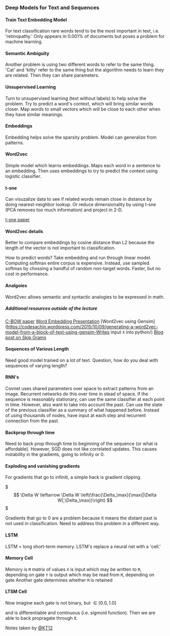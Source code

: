 ### Deep Models for Text and Sequences

#### Train Text Embedding Model
For text classification rare words tend to be the most important in text, i.e. 'retinopathy.'  Only appears in 0.001% of documents but poses a problem for machine learning.

#### Semantic Ambiguity
Another problem is using two different words to refer to the same thing. 'Cat' and 'kitty' refer to the same thing but the algorithm needs to learn they are related.  Then they can share parameters.

#### Unsupervised Learning
Turn to unsupervised learning (text without labels) to help solve the problem.  Try to predict a word's context, which will bring similar words closer.  Map words to small vectors which will be close to each other when they have similar meanings.

#### Embeddings
Embedding helps solve the sparsity problem.  Model can generalize from patterns.

#### Word2vec
Simple model which learns embeddings.  Maps each word in a sentence to an embedding.  Then uses embeddings to try to predict the context using logistic classifier.

#### t-sne
Can visuzalize data to see if related words remain close in distance by doing nearest-neighbor lookup.  Or reduce dimensionality by using t-sne (PCA removes too much information) and project in 2-D.

[t-sne paper](http://jmlr.csail.mit.edu/papers/volume9/vandermaaten08a/vandermaaten08a.pdf)

#### Word2vec details
Better to compare embeddings by cosine distance than L2 because the length of the vector is not important to classification.

How to predict words?  Take embedding and run through linear model.  Computing softmax entire corpus is expensive.  Instead, use sampled softmax by chossing a handful of random non-target words.  Faster, but no cost in performance.

#### Analgoies
Word2vec allows semantic and syntactic analogies to be expressed in math.

##### Additional resources outside of the lecture
[C-BOW paper](https://arxiv.org/pdf/1411.2738v3.pdf)
[Word Embedding Presentation](https://www.youtube.com/watch?v=D-ekE-Wlcds)
[Word2vec using Gensim](https://codesachin.wordpress.com/2015/10/09/generating-a-word2vec-model-from-a-block-of-text-using-gensim-Writes input `X` into python/)
[Blog post on Skip Grams](http://mccormickml.com/2016/04/19/word2vec-tutorial-the-skip-gram-model/)

#### Sequences of Various Length
Need good model trained on a lot of text.
Question, how do you deal with sequences of varying length?

#### RNN's
Covnet uses shared parameters over space to extract patterns from an image.  Recurrent networks do this over time in stead of space.  If the sequence is reasonably stationary, can use the same classifier at each point in time.  However, also want to take into account the past.  Can use the state of the previous classifier as a summary of what happened before.  Instead of using thousands of nodes, have input at each step and recurrent connection from the past.

#### Backprop through time
Need to back prop through time to beginning of the sequence (or what is affordable).  However, SGD does not like correlated updates.  This causes instability in the gradients, going to infinity or 0.

#### Exploding and vanishing gradients
For gradients that go to infiniti, a simple hack is gradient clipping.

$$$ \Delta W \leftarrow \Delta W \left(\frac{\Delta_\max}{\max(|\Delta W|,\Delta_\max)}\right) $$$

Gradients that go to 0 are a problem because it means the distant past is not used in classification.  Need to address this problem in a different way.

#### LSTM
LSTM = long short-term memory.  LSTM's replace a neural net with a 'cell.'

#### Memory Cell
Memory is `M` matrix of values
`X` is input which may be written to `M`, depending on gate
`Y` is output which may be read from `M`, depending on gate
Another gate determines whether `M` is retained

#### LTSM Cell
Now imagine each gate is not binary, but $\in [0.0, 1.0]$

and is differentiable and continuous (i.e. sigmoid function).  Then we are able to back propragate through it.


Notes taken by [@KT12](https://github.com/KT12)